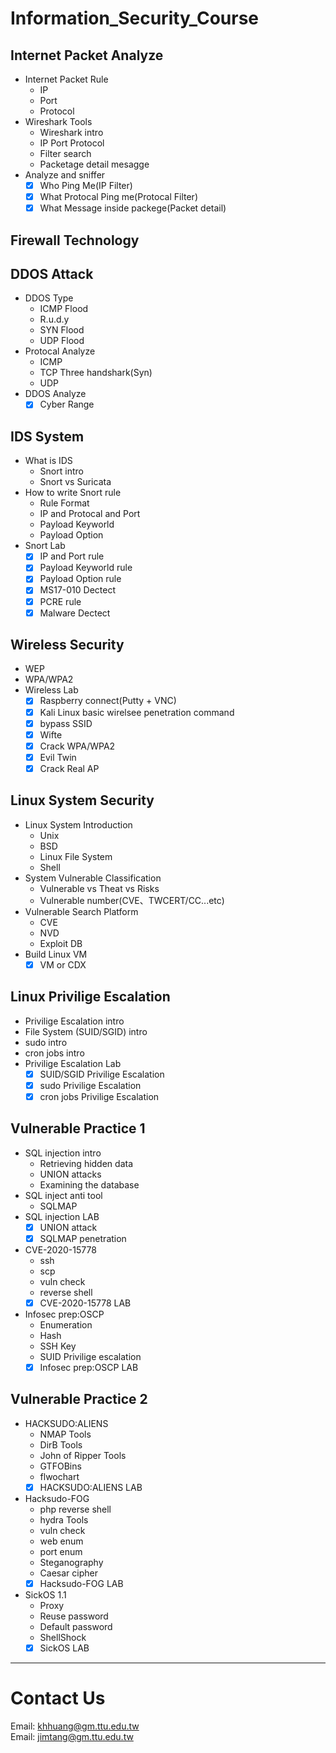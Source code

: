 # Information_Security_Course

## Internet Packet Analyze
* Internet Packet Rule
  - IP
  - Port
  - Protocol
* Wireshark Tools
  - Wireshark intro
  - IP Port Protocol
  - Filter search
  - Packetage detail mesagge
* Analyze and sniffer
  - [x] Who Ping Me(IP Filter)
  - [x] What Protocal Ping me(Protocal Filter)
  - [x] What Message inside packege(Packet detail)

## Firewall Technology

## DDOS Attack
  * DDOS Type
    - ICMP Flood
    - R.u.d.y
    - SYN Flood
    - UDP Flood
  * Protocal Analyze
    - ICMP
    - TCP Three handshark(Syn)
    - UDP
  * DDOS Analyze
    - [x] Cyber Range
## IDS System
  * What is IDS
    * Snort intro
    * Snort vs Suricata
  * How to write Snort rule
    * Rule Format
    * IP and Protocal and Port
    * Payload Keyworld
    * Payload Option
  * Snort Lab
    - [x] IP and Port rule
    - [x] Payload Keyworld rule
    - [x] Payload Option rule
    - [x] MS17-010 Dectect
    - [x] PCRE rule
    - [x] Malware Dectect
## Wireless Security
  * WEP
  * WPA/WPA2
  * Wireless Lab
    - [x] Raspberry connect(Putty + VNC)
    - [x] Kali Linux basic wirelsee penetration command
    - [x] bypass SSID
    - [x] Wifte
    - [x] Crack WPA/WPA2
    - [x] Evil Twin
    - [x] Crack Real AP
## Linux System Security
  * Linux System Introduction
    - Unix
    - BSD
    - Linux File System
    - Shell
  * System Vulnerable Classification
    - Vulnerable vs Theat vs Risks
    - Vulnerable number(CVE、TWCERT/CC...etc)
  * Vulnerable Search Platform
    - CVE
    - NVD
    - Exploit DB
  * Build Linux VM
    - [x] VM or CDX
## Linux Privilige Escalation
  * Privilige Escalation intro
  * File System (SUID/SGID) intro
  * sudo intro
  * cron jobs intro
  * Privilige Escalation Lab
    - [x] SUID/SGID Privilige Escalation
    - [x] sudo Privilige Escalation
    - [x] cron jobs Privilige Escalation
## Vulnerable Practice 1
  * SQL injection intro
    * Retrieving hidden data
    * UNION attacks
    * Examining the database
  * SQL inject anti tool
    * SQLMAP
  * SQL injection LAB
    - [x] UNION attack
    - [x] SQLMAP penetration
  * CVE-2020-15778 
    * ssh
    * scp
    * vuln check
    * reverse shell
    - [x] CVE-2020-15778 LAB
  * Infosec prep:OSCP 
    * Enumeration
    * Hash
    * SSH Key
    * SUID Privilige escalation
    - [x] Infosec prep:OSCP LAB
## Vulnerable Practice 2
  * HACKSUDO:ALIENS
    * NMAP Tools
    * DirB Tools
    * John of Ripper Tools
    * GTFOBins
    * flwochart
    - [x] HACKSUDO:ALIENS LAB
  * Hacksudo-FOG
    * php reverse shell
    * hydra Tools
    * vuln check
    * web enum
    * port enum
    * Steganography
    * Caesar cipher
    - [x] Hacksudo-FOG LAB
  * SickOS 1.1
    * Proxy
    * Reuse password
    * Default password
    * ShellShock
    - [x] SickOS LAB
---------------------------------

# Contact Us
Email: khhuang@gm.ttu.edu.tw  
Email: jimtang@gm.ttu.edu.tw
